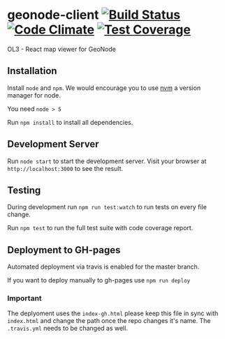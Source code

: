 # geonode-client [![Build Status](https://travis-ci.org/GeoNode/geonode-viewer.svg?branch=master)](https://travis-ci.org/GeoNode/geonode-viewer) [![Code Climate](https://codeclimate.com/github/GeoNode/geonode-viewer/badges/gpa.svg)](https://codeclimate.com/github/GeoNode/geonode-viewer) [![Test Coverage](https://codeclimate.com/github/GeoNode/geonode-viewer/badges/coverage.svg)](https://codeclimate.com/github/GeoNode/geonode-viewer/coverage)
OL3 - React map viewer for GeoNode

## Installation

Install `node` and `npm`. We would encourage you to use [nvm](https://github.com/creationix/nvm) a version manager for node.

You need `node > 5`

Run `npm install` to install all dependencies.

## Development Server

Run `node start` to start the development server. Visit your browser at `http://localhost:3000` to see the result.

## Testing

During development run `npm run test:watch` to run tests on every file change.  

Run `npm test` to run the full test suite with code coverage report.  

## Deployment to GH-pages

Automated deployment via travis is enabled for the master branch. 

If you want to deploy manually to gh-pages use `npm run deploy`

### Important
The deplyoment uses the `index-gh.html` please keep this file in sync with `index.html` and change the path once the repo changes it's name. The `.travis.yml` needs to be changed as well.
